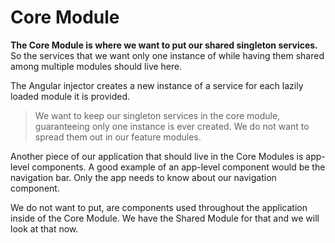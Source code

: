 # Core Module

**The Core Module is where we want to put our shared singleton services.** So the services that we want only one
instance of while having them shared among multiple modules should live here.

The Angular injector creates a new instance of a service for each lazily loaded module it is provided.

> We want to keep our singleton services in the core module, guaranteeing only one instance is ever created. We do not
> want to spread them out in our feature modules.

Another piece of our application that should live in the Core Modules is app-level components. A good example of an
app-level component would be the navigation bar. Only the app needs to know about our navigation component.

We do not want to put, are components used throughout the application inside of the Core Module. We have the Shared
Module for that and we will look at that now.
